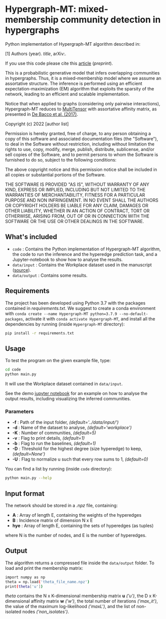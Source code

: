 # Hypergraph-MT: mixed-membership community detection in hypergraphs

Python implementation of Hypergraph-MT algorithm described in:

[1] Authors (year). _title_, arXiv:.

If you use this code please cite this [article](website) (_preprint_).     

This is a probabilistic generative model that infers overlapping communities in hypergraphs. Thus, it is a mixed-membership model where we assume an assortative structure. The  inference is performed using an efficient expectation-maximization (EM) algorithm that exploits the sparsity of the network, leading to an efficient and scalable implementation.

Notice that when applied to graphs (considering only pairwise interactions), Hypergraph-MT reduces to [MultiTensor](https://github.com/cdebacco/MultiTensor) with assortative affinity matrix, as presented in [De Bacco et al. (2017)](https://journals.aps.org/pre/abstract/10.1103/PhysRevE.95.042317). 

Copyright (c) 2022 [author list]

Permission is hereby granted, free of charge, to any person obtaining a copy of this software and associated documentation files (the "Software"), to deal in the Software without restriction, including without limitation the rights to use, copy, modify, merge, publish, distribute, sublicense, and/or sell copies of the Software, and to permit persons to whom the Software is furnished to do so, subject to the following conditions:

The above copyright notice and this permission notice shall be included in all copies or substantial portions of the Software.

THE SOFTWARE IS PROVIDED "AS IS", WITHOUT WARRANTY OF ANY KIND, EXPRESS OR IMPLIED, INCLUDING BUT NOT LIMITED TO THE WARRANTIES OF MERCHANTABILITY, FITNESS FOR A PARTICULAR PURPOSE AND NON INFRINGEMENT. IN NO EVENT SHALL THE AUTHORS OR COPYRIGHT HOLDERS BE LIABLE FOR ANY CLAIM, DAMAGES OR OTHER LIABILITY, WHETHER IN AN ACTION OF CONTRACT, TORT OR OTHERWISE, ARISING FROM, OUT OF OR IN CONNECTION WITH THE SOFTWARE OR THE USE OR OTHER DEALINGS IN THE SOFTWARE.

## What's included
- `code` : Contains the Python implementation of Hypergraph-MT algorithm, the code to run the inference and the hyperedge prediction task, and a Jupyter-notebook to show how to analyse the results.
- `data/input` : Contains the Workplace dataset used in the manuscript ([source](http://www.sociopatterns.org/datasets/contacts-in-a-workplace/)). 
- `data/output` : Contains some results.

## Requirements
The project has been developed using Python 3.7 with the packages contained in *requirements.txt*. We suggest to create a conda environment with
`conda create --name Hypergraph-MT python=3.7.9 --no-default-packages`, activate it with `conda activate Hypergraph-MT`, and install all the dependencies by running (inside `Hypergraph-MT` directory):

```bash
pip install -r requirements.txt
```

## Usage
To test the program on the given example file, type:  

```bash
cd code
python main.py
```

It will use the Workplace dataset contained in `data/input`. 

See the demo [jupyter notebook](https://github.com/mcontisc/Hypergraph-MT/blob/main/code/analyse_results.ipynb) for an example on how to analyse the output results, including visualizing the inferred communities.

### Parameters
- **-f** : Path of the input folder, *(default='../data/input/')*
- **-d** : Name of the dataset to analyse, *(default='workplace')*
- **-K** : Number of communities, *(default=5)*
- **-v** : Flag to print details, *(default=1)*
- **-b** : Flag to run the baselines, *(default=1)*
- **-D** : Threshold for the highest degree (size hyperedge) to keep, *(default=None')*
- **-U** : Flag to normalize u such that every row sums to 1, *(default=0)*

You can find a list by running (inside `code` directory): 

```bash
python main.py --help
```

## Input format
The network should be stored in a *.npz* file, containing:

- **A** : Array of length E, containing the weights of the hyperedges
- **B** : Incidence matrix of dimension N x E
- **hye** : Array of length E, containing the sets of hyperedges (as tuples)

where N is the number of nodes, and E is the number of hyperedges.

## Output
The algorithm returns a compressed file inside the `data/output` folder. To load and print the membership matrix:

```bash
import numpy as np 
theta = np.load('theta_file_name.npz')
print(theta['u'])
```

_theta_ contains the N x K-dimensional membership matrix **u** *('u')*, the D x K-dimensional affinity matrix **w** *('w')*, the total number of iterations *('max_it')*, the value of the maximum log-likelihood *('maxL')*, and the list of non-isolated nodes *('non_isolates')*.  

